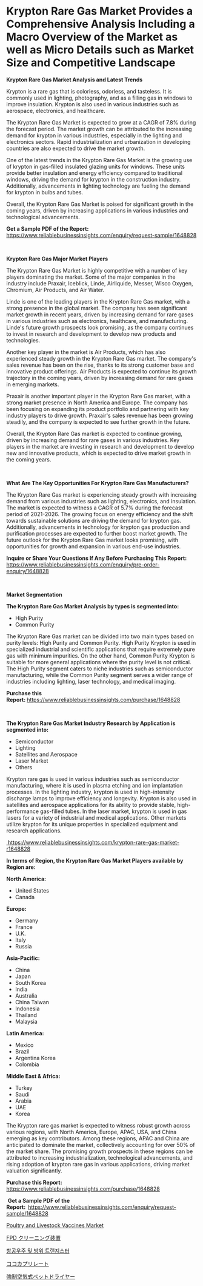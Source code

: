 <p><h1>Krypton Rare Gas Market Provides a Comprehensive Analysis Including a Macro Overview of the Market as well as Micro Details such as Market Size and Competitive Landscape</h1></p><p><strong>Krypton Rare Gas Market Analysis and Latest Trends</strong></p>
<p><p>Krypton is a rare gas that is colorless, odorless, and tasteless. It is commonly used in lighting, photography, and as a filling gas in windows to improve insulation. Krypton is also used in various industries such as aerospace, electronics, and healthcare.</p><p>The Krypton Rare Gas Market is expected to grow at a CAGR of 7.8% during the forecast period. The market growth can be attributed to the increasing demand for krypton in various industries, especially in the lighting and electronics sectors. Rapid industrialization and urbanization in developing countries are also expected to drive the market growth.</p><p>One of the latest trends in the Krypton Rare Gas Market is the growing use of krypton in gas-filled insulated glazing units for windows. These units provide better insulation and energy efficiency compared to traditional windows, driving the demand for krypton in the construction industry. Additionally, advancements in lighting technology are fueling the demand for krypton in bulbs and tubes.</p><p>Overall, the Krypton Rare Gas Market is poised for significant growth in the coming years, driven by increasing applications in various industries and technological advancements.</p></p>
<p><strong>Get a Sample PDF of the Report:&nbsp;</strong> <a href="https://www.reliablebusinessinsights.com/enquiry/request-sample/1648828">https://www.reliablebusinessinsights.com/enquiry/request-sample/1648828</a></p>
<p>&nbsp;</p>
<p><strong>Krypton Rare Gas Major Market Players</strong></p>
<p><p>The Krypton Rare Gas Market is highly competitive with a number of key players dominating the market. Some of the major companies in the industry include Praxair, Iceblick, Linde, Airliquide, Messer, Wisco Oxygen, Chromium, Air Products, and Air Water.</p><p>Linde is one of the leading players in the Krypton Rare Gas market, with a strong presence in the global market. The company has seen significant market growth in recent years, driven by increasing demand for rare gases in various industries such as electronics, healthcare, and manufacturing. Linde's future growth prospects look promising, as the company continues to invest in research and development to develop new products and technologies.</p><p>Another key player in the market is Air Products, which has also experienced steady growth in the Krypton Rare Gas market. The company's sales revenue has been on the rise, thanks to its strong customer base and innovative product offerings. Air Products is expected to continue its growth trajectory in the coming years, driven by increasing demand for rare gases in emerging markets.</p><p>Praxair is another important player in the Krypton Rare Gas market, with a strong market presence in North America and Europe. The company has been focusing on expanding its product portfolio and partnering with key industry players to drive growth. Praxair's sales revenue has been growing steadily, and the company is expected to see further growth in the future.</p><p>Overall, the Krypton Rare Gas market is expected to continue growing, driven by increasing demand for rare gases in various industries. Key players in the market are investing in research and development to develop new and innovative products, which is expected to drive market growth in the coming years.</p></p>
<p>&nbsp;</p>
<p><strong>What Are The Key Opportunities For Krypton Rare Gas Manufacturers?</strong></p>
<p><p>The Krypton Rare Gas market is experiencing steady growth with increasing demand from various industries such as lighting, electronics, and insulation. The market is expected to witness a CAGR of 5.7% during the forecast period of 2021-2026. The growing focus on energy efficiency and the shift towards sustainable solutions are driving the demand for krypton gas. Additionally, advancements in technology for krypton gas production and purification processes are expected to further boost market growth. The future outlook for the Krypton Rare Gas market looks promising, with opportunities for growth and expansion in various end-use industries.</p></p>
<p><strong>Inquire or Share Your Questions If Any Before Purchasing This Report:</strong> <a href="https://www.reliablebusinessinsights.com/enquiry/pre-order-enquiry/1648828">https://www.reliablebusinessinsights.com/enquiry/pre-order-enquiry/1648828</a></p>
<p>&nbsp;</p>
<p><strong>Market Segmentation</strong></p>
<p><strong>The Krypton Rare Gas Market Analysis by types is segmented into:</strong></p>
<p><ul><li>High Purity</li><li>Common Purity</li></ul></p>
<p><p>The Krypton Rare Gas market can be divided into two main types based on purity levels: High Purity and Common Purity. High Purity Krypton is used in specialized industrial and scientific applications that require extremely pure gas with minimum impurities. On the other hand, Common Purity Krypton is suitable for more general applications where the purity level is not critical. The High Purity segment caters to niche industries such as semiconductor manufacturing, while the Common Purity segment serves a wider range of industries including lighting, laser technology, and medical imaging.</p></p>
<p><strong>Purchase this Report:&nbsp;</strong><a href="https://www.reliablebusinessinsights.com/purchase/1648828">https://www.reliablebusinessinsights.com/purchase/1648828</a></p>
<p>&nbsp;</p>
<p><strong>The Krypton Rare Gas Market Industry Research by Application is segmented into:</strong></p>
<p><ul><li>Semiconductor</li><li>Lighting</li><li>Satellites and Aerospace</li><li>Laser Market</li><li>Others</li></ul></p>
<p><p>Krypton rare gas is used in various industries such as semiconductor manufacturing, where it is used in plasma etching and ion implantation processes. In the lighting industry, krypton is used in high-intensity discharge lamps to improve efficiency and longevity. Krypton is also used in satellites and aerospace applications for its ability to provide stable, high-performance gas-filled tubes. In the laser market, krypton is used in gas lasers for a variety of industrial and medical applications. Other markets utilize krypton for its unique properties in specialized equipment and research applications.</p></p>
<p><a href="https://www.reliablebusinessinsights.com/krypton-rare-gas-market-r1648828">&nbsp;https://www.reliablebusinessinsights.com/krypton-rare-gas-market-r1648828</a></p>
<p><strong>In terms of Region, the Krypton Rare Gas Market Players available by Region are:</strong></p>
<p>
    <p> <strong> North America: </strong>
        <ul>
            <li>United States</li>
            <li>Canada</li>
        </ul>
        </p> 
    <p> <strong> Europe: </strong>
        <ul>
            <li>Germany</li>
            <li>France</li>
            <li>U.K.</li>
            <li>Italy</li>
            <li>Russia</li>
        </ul>
        </p> 
    <p> <strong> Asia-Pacific: </strong>
        <ul>
            <li>China</li>
            <li>Japan</li>
            <li>South Korea</li>
            <li>India</li>
            <li>Australia</li>
            <li>China Taiwan</li>
            <li>Indonesia</li>
            <li>Thailand</li>
            <li>Malaysia</li>
        </ul>
        </p> 
    <p> <strong> Latin America: </strong>
        <ul>
            <li>Mexico</li>
            <li>Brazil</li>
            <li>Argentina Korea</li>
            <li>Colombia</li>
        </ul>
        </p> 
    <p> <strong> Middle East & Africa: </strong>
        <ul>
            <li>Turkey</li>
            <li>Saudi</li>
            <li>Arabia</li>
            <li>UAE</li>
            <li>Korea</li>
        </ul>
    </p>
    </p>
<p><p>The Krypton rare gas market is expected to witness robust growth across various regions, with North America, Europe, APAC, USA, and China emerging as key contributors. Among these regions, APAC and China are anticipated to dominate the market, collectively accounting for over 50% of the market share. The promising growth prospects in these regions can be attributed to increasing industrialization, technological advancements, and rising adoption of krypton rare gas in various applications, driving market valuation significantly.</p></p>
<p><strong>Purchase this Report: </strong><a href="https://www.reliablebusinessinsights.com/purchase/1648828">https://www.reliablebusinessinsights.com/purchase/1648828</a></p>
<p>&nbsp;<strong>Get a Sample PDF of the Report:&nbsp;&nbsp;</strong><a href="https://www.reliablebusinessinsights.com/enquiry/request-sample/1648828">https://www.reliablebusinessinsights.com/enquiry/request-sample/1648828</a></p>
<p><strong></strong></p>
<p><p><a href="https://github.com/LitzyGulgowski2023/Market-Research-Report-List-1/blob/main/poultry-and-livestock-vaccines-market.md">Poultry and Livestock Vaccines Market</a></p><p><a href="https://github.com/RaeJenkins1952/Market-Research-Report-List-1/blob/main/8086639108913.md">FPD クリーニング装置</a></p><p><a href="https://github.com/njolsky1/Market-Research-Report-List-1/blob/main/2522532103828.md">항공우주 및 방위 트랜지스터</a></p><p><a href="https://medium.com/@elishelacruz56456/2024%E5%B9%B4%E3%81%8B%E3%82%892031%E5%B9%B4%E3%81%BE%E3%81%A7%E3%81%AE%E6%9C%9F%E9%96%93%E3%81%AB%E4%BA%88%E6%B8%AC%E3%81%95%E3%82%8C%E3%82%8B%E3%82%B3%E3%82%B3-%E3%82%AB%E3%83%97%E3%83%AA%E3%83%AC%E3%83%BC%E3%83%88%E5%B8%82%E5%A0%B4%E5%88%86%E6%9E%90%E3%81%A8%E3%82%B5%E3%82%A4%E3%82%BA-757ea8bd663e">ココカプリレート</a></p><p><a href="https://github.com/TysonKub/Market-Research-Report-List-1/blob/main/9502299108914.md">強制空気式ペットドライヤー</a></p></p>